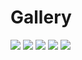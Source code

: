 # Gallery

<img src="https://github.com/StefanPeev/Common-Sans/blob/main/images/CommonSans_01.jpg" />

<img src="https://github.com/StefanPeev/Common-Sans/blob/main/images/CommonSans_02.png" />

<img src="https://github.com/StefanPeev/Common-Sans/blob/main/images/CommonSans_03.png" />

<img src="https://github.com/StefanPeev/Common-Sans/blob/main/images/CommonSans_04.png" />

<img src="https://github.com/StefanPeev/Common-Sans/blob/main/images/CommonSans_05.png" />

